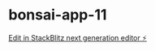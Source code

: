 # bonsai-app-11

[Edit in StackBlitz next generation editor ⚡️](https://stackblitz.com/~/github.com/newoldrelic/bonsai-app-11)